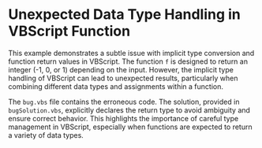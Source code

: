 # Unexpected Data Type Handling in VBScript Function

This example demonstrates a subtle issue with implicit type conversion and function return values in VBScript.  The function `f` is designed to return an integer (-1, 0, or 1) depending on the input. However, the implicit type handling of VBScript can lead to unexpected results, particularly when combining different data types and assignments within a function.

The `bug.vbs` file contains the erroneous code. The solution, provided in `bugSolution.vbs`, explicitly declares the return type to avoid ambiguity and ensure correct behavior.  This highlights the importance of careful type management in VBScript, especially when functions are expected to return a variety of data types.